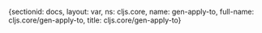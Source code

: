 {sectionid: docs, layout: var, ns: cljs.core, name: gen-apply-to, full-name: cljs.core/gen-apply-to,
  title: cljs.core/gen-apply-to}
